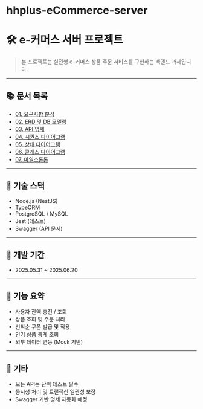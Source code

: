 # hhplus-eCommerce-server

# 🛠️ e-커머스 서버 프로젝트

> 본 프로젝트는 실전형 e-커머스 상품 주문 서비스를 구현하는 백엔드 과제입니다.

---

## 📚 문서 목록

-   [01. 요구사항 분석](./docs/01-requirements.md)
-   [02. ERD 및 DB 모델링](./docs/02-erd.md)
-   [03. API 명세](./docs/03-api-spec.md)
-   [04. 시퀀스 다이어그램](./docs/04-sequence.md)
-   [05. 상태 다이어그램](./docs/05-state.md)
-   [06. 클래스 다이어그램](./docs/06-class.md)
-   [07. 마일스톤톤](./docs/07-class.md)

---

## 🧩 기술 스택

-   Node.js (NestJS)
-   TypeORM
-   PostgreSQL / MySQL
-   Jest (테스트)
-   Swagger (API 문서)

---

## 📆 개발 기간

-   2025.05.31 \~ 2025.06.20

---

## 📌 기능 요약

-   사용자 잔액 충전 / 조회
-   상품 조회 및 주문 처리
-   선착순 쿠폰 발급 및 적용
-   인기 상품 통계 조회
-   외부 데이터 연동 (Mock 기반)

---

## 🔖 기타

-   모든 API는 단위 테스트 필수
-   동시성 처리 및 트랜잭션 일관성 보장
-   Swagger 기반 명세 자동화 예정
